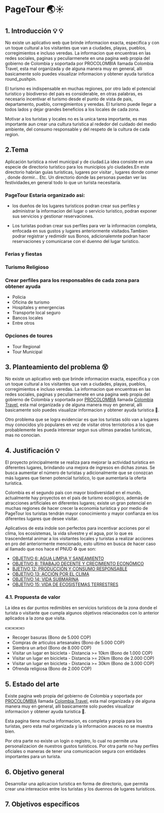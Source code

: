 # PageTour 🌏☀️

## 1. Introducción :bulb: :bulb:
No existe un aplicativo web que brinde informacion exacta, especifica y con un toque cultural a los visitantes que van a ciudades, playas, pueblos, corregimientos e incluso veredas. La informacion que encuentras en las redes sociales, paginas y peculiarmenete en una pagina web propia del gobierno de Colombia y soportada por PROCOLOMBIA llamada Colombia Travel, esta mal organizada y de alguna manera muy en general, alli basicamente solo puedes visualizar informacion y obtener ayuda turistica round_pushpin.

El turismo es indispensable en muchas regiones, por otro lado el potencial turistico y biodiverso del pais es considerable, en otras palabras, es necesario incentivar el turismo desde el punto de vista de pais, departamento, pueblo, corregimientos y veredas. El turismo puede llegar a todos lados y dejar grandes beneficios a los locales de cada zona.

Motivar a los turistas y locales no es la unica tarea importante, es mas importante aun crear una cultura turistica al rededor del cuidado del medio ambiente, del consumo responsable y del respeto de la cultura de cada region.


## 2.Tema

Aplicación turística a nivel municipal y de ciudad.La idea consiste en una especie de directorio turístico para los municipios y/o ciudades.En este directorio habrían guías turísticas, lugares por visitar , lugares donde comer , donde dormir... Etc.
Un directorio donde las personas puedan ver las festividades,en general todo lo que un turista necesitaría.

### PageTour Estaria organizado asi:

* los dueños de los lugares turisticos podran crear sus perfiles y administrar la informacion del lugar o servicio turistico, podran exponer sus servicios y gestionar reservaciones.

* Los turistas podran crear sus perfiles para ver la informacion completa, enfocada en sus gustos y lugares anteriormente visitados.Tambien podrar registrar y redimidir sus Bonos, adicionalemnte podran hacer reservaciones y comunicarse con el duenno del lugar turistico.

### Ferias y fiestas

### Turismo Religioso

### Crear perfiles para los responsables de cada zona para obtener ayuda 

- Policia
- Oficina de turismo
- Hospitales y emergencias
- Transporte local seguro
- Bancos locales
- Entre otros

### Opciones de toures

- Tour Regional
- Tour Municipal

## 3. Planteamiento del problema 😵

No existe un aplicativo web que brinde informacion exacta, especifica y con un toque cultural a los visitantes que van a  ciudades, playas, pueblos, corregimientos e incluso veredas. La informacion que encuentras en las redes sociales, paginas y peculiarmenete en una pagina web propia del gobierno de Colombia y soportada por [PROCOLOMBIA](http://www.procolombia.co/) llamada [Colombia Travel](http://www.colombia.travel), esta mal organizada y de alguna manera muy en general, alli basicamente solo puedes visualizar informacion y obtener ayuda turistica 📍.

Otro problema que se logra evidenciar es que  los turistas sólo van a lugares muy conocidos y/o populares en vez  de  visitar otros terriotorios a los que probablemente les pueda interesar segun sus ultimas paradas turisticas, mas no conocian.

## 4. Justificación 💡

El proyecto principalmente se realiza para mejorar la actividad turística en diferentes lugares, brindando una mejora de ingresos en dichas zonas. Se busca aumentar el número de turistas y adicionalmente que se conozcan más lugares que tienen potencial turístico, lo que aumentaría la oferta turística.

Colombia es el segundo país con mayor biodiversidad en el mundo, actualmente hay proyectos en el país de turismo ecológico, además de atracciones artificiales en diferentes lugares; existe un gran potencial en muchas regiones de hacer crecer la economía turística y por medio de PageTour los turistas tendrán mayor conocimiento y mayor confianza en los diferentes lugares que desee visitar.

Aplicativos de esta indole son perfectos para incentivar acciones por el clima, los ecosistemas, la vida silvestre y el agua, por lo que es trascendental animar a los visitantes locales y turistas a realizar acciones en pro del anteriormente mencionado, esto ultimo en busca de hacer caso al llamado que nos hace el PNUD ♻️ que son:

* [OBJETIVO 6: AGUA LIMPIA Y SANEAMIENTO](https://www.undp.org/content/undp/es/home/sustainable-development-goals/goal-6-clean-water-and-sanitation.html)
* [OBJETIVO 8: TRABAJO DECENTE Y CRECIMIENTO ECONÓMICO](https://www.undp.org/content/undp/es/home/sustainable-development-goals/goal-8-decent-work-and-economic-growth.html)
* [BJETIVO 12: PRODUCCIÓN Y CONSUMO RESPONSABLE](https://www.undp.org/content/undp/es/home/sustainable-development-goals/goal-12-responsible-consumption-and-production.html)
* [OBJETIVO 13: ACCIÓN POR EL CLIMA](https://www.undp.org/content/undp/es/home/sustainable-development-goals/goal-13-climate-action.html)
* [OBJETIVO 14: VIDA SUBMARINA](https://www.undp.org/content/undp/es/home/sustainable-development-goals/goal-14-life-below-water.html)
* [OBJETIVO 15: VIDA DE ECOSISTEMAS TERRESTRES](https://www.undp.org/content/undp/es/home/sustainable-development-goals/goal-15-life-on-land.html)

### 4.1. Propuesta de valor

La idea es dar puntos redimibles en servicios turisticos de la zona donde el turista o visitante que cumpla algunos objetivos relacionados con lo anterior aplicados a la zona que visita.

💵💵💵💵💵

- Recoger basuras (Bono de 5.000 COP)
- Compras de articulos artesanales (Bono de 5.000 COP)
- Siembra un arbol (Bono de 8.000 COP)
- Visitar un lugar en bicicleta - Distancia >= 10km (Bono de 1.000 COP)
- Visitar un lugar en bicicleta - Distancia >= 20km (Bono de 2.000 COP)
- Visitar un lugar en bicicleta - Distancia >= 30km (Bono de 3.000 COP)
- Ofrenda religiosa (Bono de 2.000 COP)


## 5. Estado del arte 

Existe pagina web propia del gobierno de Colombia y soportada por [PROCOLOMBIA](http://www.procolombia.co/) llamada [Colombia Travel](http://www.colombia.travel), esta mal organizada y de alguna manera muy en general, alli basicamente solo puedes visualizar informacion y obtener ayuda turistica 📍.

Esta pagina tiene mucha informacion, es completa y propia para los turistas, pero esta mal organizada y la informacion avaces no se muestra bien.

Por otra parte no existe un login o registro, lo cual no permite una personalizacion de nuestros gustos turisticos. Por otra parte no hay perfiles oficiales o maneras de tener una comunicacion segura con entidades importantes para un turista.

## 6. Objetivo general

Desarrollar una aplicacion turistica en forma de directorio, que permita crear una intereacion entre los turistas y los duennos de lugares turisticos.

## 7. Objetivos específicos